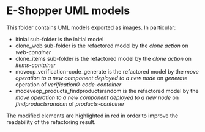 # E-Shopper UML models

This folder contains UML models exported as images. In particular:
 - itinial sub-folder is the initial model
 - clone_web sub-folder is the refactored model by the *clone action* on *web-conainer*
 - clone_items sub-folder is the refactored model by the *clone action* on *items-container*
 - moveop_verification-code_generate is the refactored model by the *move operation to a new component deployed to a new node* on *generate* operation of *verification0-code-container*
 - modeveop_products_findproductsrandom is the refactored model by the *move operation to a new component deployed to a new node* on *findproductsrandom* of *products-container*

The modified elements are highlighted in red in order to improve the readability of the refactoring result. 

